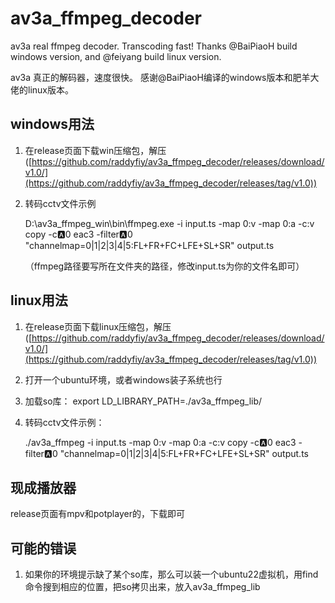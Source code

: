 # av3a_ffmpeg_decoder
av3a real ffmpeg decoder. Transcoding fast! 
Thanks @BaiPiaoH build windows version, and @feiyang build linux version.  

av3a 真正的解码器，速度很快。 感谢@BaiPiaoH编译的windows版本和肥羊大佬的linux版本。

## windows用法  
1. 在release页面下载win压缩包，解压([https://github.com/raddyfiy/av3a_ffmpeg_decoder/releases/download/v1.0/](https://github.com/raddyfiy/av3a_ffmpeg_decoder/releases/tag/v1.0))
4. 转码cctv文件示例

    D:\\av3a_ffmpeg_win\bin\ffmpeg.exe -i input.ts -map 0:v -map 0:a  -c:v copy -c:a:0 eac3 -filter:a:0 "channelmap=0|1|2|3|4|5:FL+FR+FC+LFE+SL+SR" output.ts  

    （ffmpeg路径要写所在文件夹的路径，修改input.ts为你的文件名即可）


## linux用法  
1. 在release页面下载linux压缩包，解压([https://github.com/raddyfiy/av3a_ffmpeg_decoder/releases/download/v1.0/](https://github.com/raddyfiy/av3a_ffmpeg_decoder/releases/tag/v1.0))
2. 打开一个ubuntu环境，或者windows装子系统也行
3. 加载so库：  export LD_LIBRARY_PATH=./av3a_ffmpeg_lib/
4. 转码cctv文件示例：

    ./av3a_ffmpeg -i input.ts -map 0:v -map 0:a  -c:v copy -c:a:0 eac3 -filter:a:0 "channelmap=0|1|2|3|4|5:FL+FR+FC+LFE+SL+SR" output.ts

## 现成播放器  

release页面有mpv和potplayer的，下载即可

## 可能的错误  

1. 如果你的环境提示缺了某个so库，那么可以装一个ubuntu22虚拟机，用find命令搜到相应的位置，把so拷贝出来，放入av3a_ffmpeg_lib

